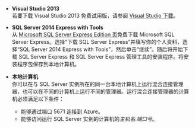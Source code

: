 - **Visual Studio 2013**<br/>若要下载 Visual Studio 2013 免费试用版，请参阅 [Visual Studio 下载](http://www.visualstudio.com/downloads/download-visual-studio-vs)。 

- **SQL Server 2014 Express with Tools**<br/>从 [Microsoft SQL Server Express Edition 页](http://www.microsoft.com/zh-CN/server-cloud/Products/sql-server-editions/sql-server-express.aspx)免费下载 Microsoft SQL Server Express。选择“下载 SQL Server Express”并填写你的个人资料，选择“SQL Server 2014 Express with Tools”，然后单击“继续”。随后将开始下载 SQL Server Express 和 SQL Server Express 管理工具的安装程序。将安装程序包保存到本地计算机。

- **本地计算机**<br/>你可以在与 SQL Server 实例所在的同一台本地计算机上运行混合连接管理器，也可以在不同的计算机上运行不同的管理器。运行混合连接管理器的计算机必须满足以下条件：

    - 能够通过端口 5671 连接到 Azure。
    - 能够访问运行 SQL Server 实例的计算机的*主机名*:*端口号*。  

<!---HONumber=71-->